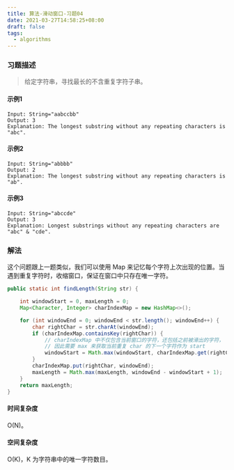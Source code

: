 ```yaml
---
title: 算法-滑动窗口-习题04
date: 2021-03-27T14:58:25+08:00
draft: false
tags:
  - algorithms
---
```


### 习题描述
> 给定字符串，寻找最长的不含重复字符子串。
#### 示例1
```
Input: String="aabccbb"
Output: 3
Explanation: The longest substring without any repeating characters is "abc".
```
#### 示例2
```
Input: String="abbbb"
Output: 2
Explanation: The longest substring without any repeating characters is "ab".
```
#### 示例3
```
Input: String="abccde"
Output: 3
Explanation: Longest substrings without any repeating characters are "abc" & "cde".
```
### 解法
这个问题跟上一题类似，我们可以使用 Map 来记忆每个字符上次出现的位置。当遇到重复字符时，收缩窗口，保证在窗口中只存在唯一字符。
``` java
public static int findLength(String str) {

    int windowStart = 0, maxLength = 0;
    Map<Character, Integer> charIndexMap = new HashMap<>();

    for (int windowEnd = 0; windowEnd < str.length(); windowEnd++) {
        char rightChar = str.charAt(windowEnd);
        if (charIndexMap.containsKey(rightChar)) {
            // charIndexMap 中不仅包含当前窗口的字符，还包括之前被滑出的字符，
            // 因此需要 max 来获取当前重复 char 的下一个字符作为 start
            windowStart = Math.max(windowStart, charIndexMap.get(rightChar) + 1);
        }
        charIndexMap.put(rightChar, windowEnd);
        maxLength = Math.max(maxLength, windowEnd - windowStart + 1);
    }
    return maxLength;
}
```
#### 时间复杂度
O(N)。
#### 空间复杂度
O(K)，K 为字符串中的唯一字符数目。